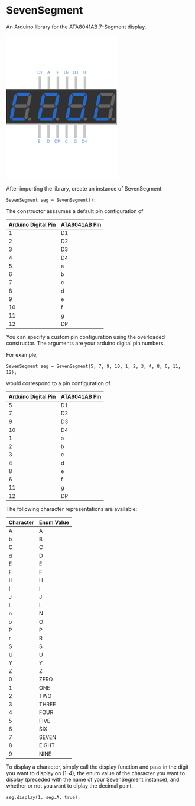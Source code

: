 # SevenSegment
An Arduino library for the ATA8041AB 7-Segment display.

<img src="https://github.com/stonepreston/SevenSegment/blob/master/Images/7-segment_display-4_digit(blue).png" width=300 />

After importing the library, create an instance of SevenSegment:

```
SevenSegment seg = SevenSegment();
```

The constructor asssumes a default pin configuration of

| Arduino Digital Pin | ATA8041AB Pin |
|---------------------|---------------|
| 1                   | D1            |
| 2                   | D2            |
| 3                   | D3            |
| 4                   | D4            |
| 5                   | a             |
| 6                   | b             |
| 7                   | c             |
| 8                   | d             |
| 9                   | e             |
| 10                  | f             |
| 11                  | g             |
| 12                  | DP            |

You can specify a custom pin configuration using the overloaded constructor. The arguments are your arduino digital pin numbers. 

For example, 

```
SevenSegment seg = SevenSegment(5, 7, 9, 10, 1, 2, 3, 4, 8, 6, 11, 12);
```

would correspond to a pin configuration of 

| Arduino Digital Pin | ATA8041AB Pin |
|---------------------|---------------|
| 5                   | D1            |
| 7                   | D2            |
| 9                   | D3            |
| 10                  | D4            |
| 1                   | a             |
| 2                   | b             |
| 3                   | c             |
| 4                   | d             |
| 8                   | e             |
| 6                   | f             |
| 11                  | g             |
| 12                  | DP            |



The following character representations are available:

| Character           | Enum Value     |
|---------------------|----------------|
| A                   | A              |
| b                   | B              |
| C                   | C              |
| d                   | D              |
| E                   | E              |
| F                   | F              |
| H                   | H              |
| I                   | I              |
| J                   | J              |
| L                   | L              |
| n                   | N              |
| o                   | O              |
| P                   | P              |
| r                   | R              |
| S                   | S              |
| U                   | U              |
| Y                   | Y              |
| Z                   | Z              |
| 0                   | ZERO           |
| 1                   | ONE            |
| 2                   | TWO            |
| 3                   | THREE          |
| 4                   | FOUR           |
| 5                   | FIVE           |
| 6                   | SIX            |
| 7                   | SEVEN          |
| 8                   | EIGHT          |
| 9                   | NINE           |

To display a character, simply call the display function and pass in the digit you want to display on (1-4), the enum value of the character you want to display (preceded with the name of your SevenSegment instance), and whether or not you want to diplay the decimal point.

```
seg.display(1, seg.A, true);
```

